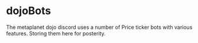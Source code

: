 # dojoBots
The metaplanet dojo discord uses a number of Price ticker bots with various features. Storing them here for posterity.
